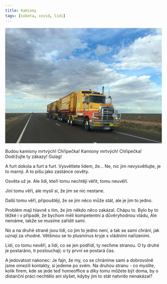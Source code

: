 ```yaml
---
title: Kamiony
tags: [sobota, covid, lidi]
---
```


![cover](/img/kamion.jpg)

Budou kamiony mrtvých! Chřipečka! Kamiony mrtvých! Chřipečka! Dodržujte ty zákazy! Gulag!

<!--more-->

A furt dokola a furt a furt. Vysvětlete lidem, že... Ne, nic jim nevysvětlujte, je to marný. A to píšu jako zastánce osvěty.

Osvěta už je. Ale lidi, kteří tomu nechtějí věřit, tomu neuvěří.

Jiní tomu věří, ale myslí si, že jim se nic nestane.

Další tomu věří, připouštějí, že se jim něco může stát, ale je jim to jedno.

Problém mají hlavně s tím, že jim někdo něco zakázal. Chápu to. Bylo by to těžké i v případě, že bychom měli kompetentní a důvěryhodnou vládu, Ale nemáme, takže se musíme zařídit sami.

No a na druhé straně jsou lidi, co jim to jedno není, a tak se sami chrání, jak uznají za vhodné. Většinou se to plusmínus kryje s vládními nařízeními.

Lidi, co tomu nevěří, a lidi, co se jen podřídí, ty nechme stranou. O ty druhé je postaráno, ti poslouchají; o ty první se postará čas.

A jedovatost nakonec: Je fajn, že my, co se chráníme sami a dobrovolně jsme omezili kontakty, si jedeme po svém. Na druhou stranu - co myslíte, kolik firem, kde se jede teď homeoffice a díky tomu můžete být doma, by o distanční práci nechtělo ani slyšet, kdyby jim to stát natvrdo nenakázal?